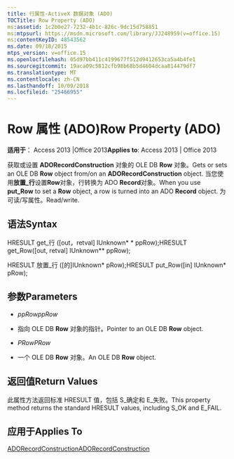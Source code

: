 ```yaml
---
title: 行属性-ActiveX 数据对象 (ADO)
TOCTitle: Row Property (ADO)
ms:assetid: 1c2b0e27-7232-4b1c-826c-9dc15d758851
ms:mtpsurl: https://msdn.microsoft.com/library/JJ248959(v=office.15)
ms:contentKeyID: 48543562
ms.date: 09/18/2015
mtps_version: v=office.15
ms.openlocfilehash: 05d97bb411c4199677f512d9412653ca5a4b4fe1
ms.sourcegitcommit: 19aca09c5812cfb98b68b5d4604dcaa814479df7
ms.translationtype: MT
ms.contentlocale: zh-CN
ms.lasthandoff: 10/09/2018
ms.locfileid: "25466955"
---
```

# <a name="row-property-ado"></a><span data-ttu-id="cb66a-102">Row 属性 (ADO)</span><span class="sxs-lookup"><span data-stu-id="cb66a-102">Row Property (ADO)</span></span>


<span data-ttu-id="cb66a-103">**适用于**： Access 2013 |Office 2013</span><span class="sxs-lookup"><span data-stu-id="cb66a-103">**Applies to**: Access 2013 | Office 2013</span></span>



<span data-ttu-id="cb66a-104">获取或设置 **ADORecordConstruction** 对象的 OLE DB **Row** 对象。</span><span class="sxs-lookup"><span data-stu-id="cb66a-104">Gets or sets an OLE DB **Row** object from/on an **ADORecordConstruction** object.</span></span> <span data-ttu-id="cb66a-105">当您使用**放置\_行**设置**Row**对象，行转换为 ADO **Record**对象。</span><span class="sxs-lookup"><span data-stu-id="cb66a-105">When you use **put\_Row** to set a **Row** object, a row is turned into an ADO **Record** object.</span></span> <span data-ttu-id="cb66a-106">为可读/写属性。</span><span class="sxs-lookup"><span data-stu-id="cb66a-106">Read/write.</span></span>

## <a name="syntax"></a><span data-ttu-id="cb66a-107">语法</span><span class="sxs-lookup"><span data-stu-id="cb66a-107">Syntax</span></span>

<span data-ttu-id="cb66a-108">HRESULT get\_行 (\[out，retval\] IUnknown\* \* ppRow);</span><span class="sxs-lookup"><span data-stu-id="cb66a-108">HRESULT get\_Row(\[out, retval\] IUnknown\*\* ppRow);</span></span>

<span data-ttu-id="cb66a-109">HRESULT 放置\_行 (\[的\]IUnknown\* pRow);</span><span class="sxs-lookup"><span data-stu-id="cb66a-109">HRESULT put\_Row(\[in\] IUnknown\* pRow);</span></span>

## <a name="parameters"></a><span data-ttu-id="cb66a-110">参数</span><span class="sxs-lookup"><span data-stu-id="cb66a-110">Parameters</span></span>

  - <span data-ttu-id="cb66a-111">*ppRow*</span><span class="sxs-lookup"><span data-stu-id="cb66a-111">*ppRow*</span></span>

  - <span data-ttu-id="cb66a-112">指向 OLE DB **Row** 对象的指针。</span><span class="sxs-lookup"><span data-stu-id="cb66a-112">Pointer to an OLE DB **Row** object.</span></span>

  - <span data-ttu-id="cb66a-113">*PRow*</span><span class="sxs-lookup"><span data-stu-id="cb66a-113">*PRow*</span></span>

  - <span data-ttu-id="cb66a-114">一个 OLE DB **Row** 对象。</span><span class="sxs-lookup"><span data-stu-id="cb66a-114">An OLE DB **Row** object.</span></span>

## <a name="return-values"></a><span data-ttu-id="cb66a-115">返回值</span><span class="sxs-lookup"><span data-stu-id="cb66a-115">Return Values</span></span>

<span data-ttu-id="cb66a-116">此属性方法返回标准 HRESULT 值，包括 S\_确定和 E\_失败。</span><span class="sxs-lookup"><span data-stu-id="cb66a-116">This property method returns the standard HRESULT values, including S\_OK and E\_FAIL.</span></span>

## <a name="applies-to"></a><span data-ttu-id="cb66a-117">应用于</span><span class="sxs-lookup"><span data-stu-id="cb66a-117">Applies To</span></span>

[<span data-ttu-id="cb66a-118">ADORecordConstruction</span><span class="sxs-lookup"><span data-stu-id="cb66a-118">ADORecordConstruction</span></span>](adorecordconstruction-interface-ado.md)

